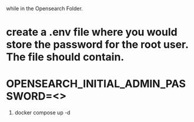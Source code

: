 while in the Opensearch Folder. 
# create a .env file where you would store the password for the root user. The file should contain. 
# OPENSEARCH_INITIAL_ADMIN_PASSWORD=<<specifythepassword>>
1) docker compose up -d 
